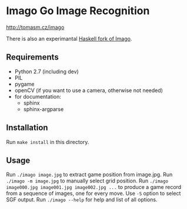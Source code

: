 # Imago Go Image Recognition

http://tomasm.cz/imago

There is also an experimantal [Haskell fork of Imago](https://github.com/tomasmcz/imago-hs).

## Requirements

- Python 2.7 (including dev)
- PIL
- pygame
- openCV (if you want to use a camera, otherwise not needed)
- for documentation:
    - sphinx
    - sphinx-argparse

## Installation

Run `make install` in this directory.

## Usage

Run `./imago image.jpg` to extract game position from image.jpg.
Run `./imago -m image.jpg` to manually select grid position.
Run `./imago image000.jpg image001.jpg image002.jpg ...` to produce a game record from a sequence of images, one for every move. Use `-S` option to select SGF output. 
Run `./imago --help` for help and list of all options.

